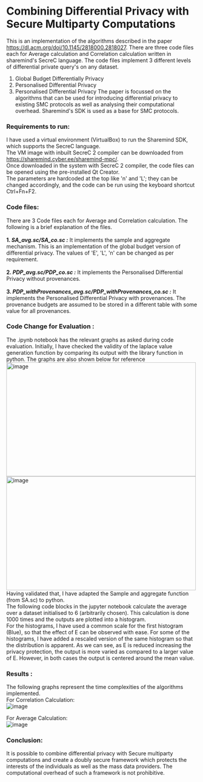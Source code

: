 # Combining Differential Privacy with Secure Multiparty Computations 
This is an implementation of the algorithms described in the paper https://dl.acm.org/doi/10.1145/2818000.2818027.
There are three code files each for Average calculation and Correlation calculation written in sharemind's SecreC language. 
The code files implement 3 different levels of differential private query's on any dataset. 
1. Global Budget Differentially Privacy 
2. Personalised Differential Privacy 
3. Personalised Differential Privacy
The paper is focussed on the algorithms that can be used for introducing differential privacy to existing SMC protocols as well as analysing their computational overhead. Sharemind's SDK is used as a base for SMC protocols.

<h3>Requirements to run:</h3>
<p>
    I have used a virtual environment (VirtualBox) to run the Sharemind SDK, which supports the SecreC language. <br>
    The VM image with inbuilt SecreC 2 compiler can be downloaded from <a href="https://sharemind.cyber.ee/sharemind-mpc/">https://sharemind.cyber.ee/sharemind-mpc/</a>. <br>
    Once downloaded in the system with SecreC 2 compiler, the code files can be opened using the pre-installed Qt Creator. <br>
    The parameters are hardcoded at the top like 'n' and 'L'; they can be changed accordingly, and the code can be run using the keyboard shortcut Ctrl+Fn+F2.
</p>
<h3>Code files:</h3>
<p>
    There are 3 Code files each for Average and Correlation calculation. The following is a brief explanation of the files. <br><br>
    <b>1. <i>SA_avg.sc/SA_co.sc :</i></b> It implements the sample and aggregate mechanism. This is an implementation of the global budget version of differential privacy. The values of 'E', 'L', 'n' can be changed as per requirement. </br> <br>
    <b>2. <i>PDP_avg.sc/PDP_co.sc :</i></b> It implements the Personalised Differential Privacy without provenances. <br><br>
    <b>3. <i>PDP_withProvenances_avg.sc/PDP_withProvenances_co.sc :</i></b> It implements the Personalised Differential Privacy with provenances. The provenance budgets are assumed to be stored in a different table with some value for all provenances.<br>
</p>

### Code Change for Evaluation : 
The .ipynb notebook has the relevant graphs as asked during code evaluation. 
Initially, I have checked the validity of the laplace value generation function by comparing its output with the library function in python. The graphs are also shown below for reference
<br>
<img src="https://github.com/manuka03/DiffPrivacywithSMC/assets/99576067/c913b0aa-1310-4342-97b8-4121c6bbbd7b" alt="image" width="500" height="300">
<img src="https://github.com/manuka03/DiffPrivacywithSMC/assets/99576067/340f991f-e210-4e56-a55a-63b72a9f9202" alt="image" width="500" height="300">
<br>
Having validated that, I have adapted the Sample and aggregate function (from SA.sc) to python.<br>
The following code blocks in the jupyter notebook calculate the average over a dataset initialised to 6 (arbitrarily chosen). This calculation is done 1000 times and the outputs are plotted into a histogram. <br>
For the histograms, I have used a common scale for the first histogram (Blue), so that the effect of E can be observed with ease. For some of the histograms, I have added a rescaled version of the same histogram so that the distribution is apparent.
As we can see, as E is reduced increasing the privacy protection, the output is more varied as compared to a larger value of E. However, in both cases the output is centered around the mean value. 
### Results :
The following graphs represent the time complexities of the algorithms implemented. <br>
For Correlation Calculation: <br>
![image](https://github.com/manuka03/DiffPrivacywithSMC/assets/99576067/9826958d-0014-461d-936c-ddcfa26c5ab0)


For Average Calculation: <br>
![image](https://github.com/manuka03/DiffPrivacywithSMC/assets/99576067/0e60b742-c684-4f68-b099-b7b88b9a1d46)
<br>
### Conclusion:
It is possible to combine differential privacy with Secure multiparty computations and create a doubly secure framework which protects the interests of the individuals as well as the mass data providers. The computational overhead of such a framework is not prohibitive. 
